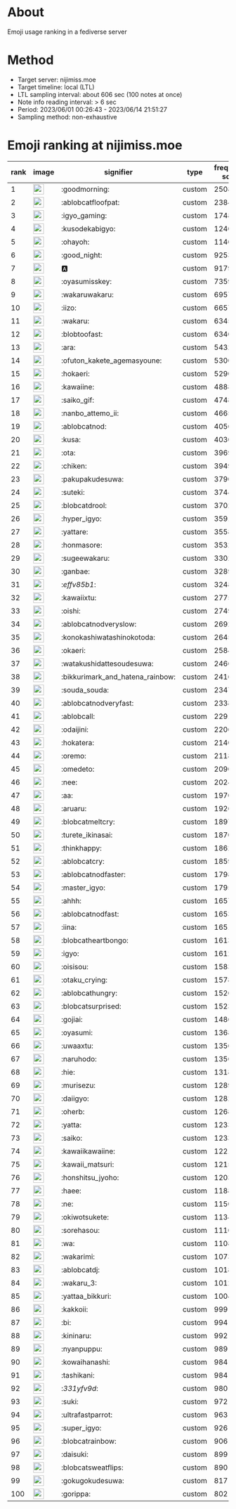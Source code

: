 # About
Emoji usage ranking in a fediverse server

# Method
- Target server: nijimiss.moe
- Target timeline: local (LTL)
- LTL sampling interval: about 606 sec (100 notes at once)
- Note info reading interval: > 6 sec
- Period: 2023/06/01 00:26:43 - 2023/06/14 21:51:27 
- Sampling method: non-exhaustive

# Emoji ranking at nijimiss.moe

|rank|image|signifier|type|frequency score|
|----|----|----|----|----|
|1|<img height="24" src="https://nijimiss.moe/emoji/goodmorning.webp">|:goodmorning:|custom|25088|
|2|<img height="24" src="https://nijimiss.moe/emoji/ablobcatfloofpat.webp">|:ablobcatfloofpat:|custom|23846|
|3|<img height="24" src="https://nijimiss.moe/emoji/igyo_gaming.webp">|:igyo_gaming:|custom|17485|
|4|<img height="24" src="https://nijimiss.moe/emoji/kusodekabigyo.webp">|:kusodekabigyo:|custom|12407|
|5|<img height="24" src="https://nijimiss.moe/emoji/ohayoh.webp">|:ohayoh:|custom|11404|
|6|<img height="24" src="https://nijimiss.moe/emoji/good_night.webp">|:good_night:|custom|9253|
|7|<img height="24" src="https://nijimiss.moe/emoji/a.webp">|:a:|custom|9179|
|8|<img height="24" src="https://nijimiss.moe/emoji/oyasumisskey.webp">|:oyasumisskey:|custom|7359|
|9|<img height="24" src="https://nijimiss.moe/emoji/wakaruwakaru.webp">|:wakaruwakaru:|custom|6957|
|10|<img height="24" src="https://nijimiss.moe/emoji/iizo.webp">|:iizo:|custom|6657|
|11|<img height="24" src="https://nijimiss.moe/emoji/wakaru.webp">|:wakaru:|custom|6345|
|12|<img height="24" src="https://nijimiss.moe/emoji/blobtoofast.webp">|:blobtoofast:|custom|6340|
|13|<img height="24" src="https://nijimiss.moe/emoji/ara.webp">|:ara:|custom|5432|
|14|<img height="24" src="https://nijimiss.moe/emoji/ofuton_kakete_agemasyoune.webp">|:ofuton_kakete_agemasyoune:|custom|5300|
|15|<img height="24" src="https://nijimiss.moe/emoji/hokaeri.webp">|:hokaeri:|custom|5290|
|16|<img height="24" src="https://nijimiss.moe/emoji/kawaiine.webp">|:kawaiine:|custom|4888|
|17|<img height="24" src="https://nijimiss.moe/emoji/saiko_gif.webp">|:saiko_gif:|custom|4748|
|18|<img height="24" src="https://nijimiss.moe/emoji/nanbo_attemo_ii.webp">|:nanbo_attemo_ii:|custom|4665|
|19|<img height="24" src="https://nijimiss.moe/emoji/ablobcatnod.webp">|:ablobcatnod:|custom|4056|
|20|<img height="24" src="https://nijimiss.moe/emoji/kusa.webp">|:kusa:|custom|4030|
|21|<img height="24" src="https://nijimiss.moe/emoji/ota.webp">|:ota:|custom|3969|
|22|<img height="24" src="https://nijimiss.moe/emoji/chiken.webp">|:chiken:|custom|3949|
|23|<img height="24" src="https://nijimiss.moe/emoji/pakupakudesuwa.webp">|:pakupakudesuwa:|custom|3790|
|24|<img height="24" src="https://nijimiss.moe/emoji/suteki.webp">|:suteki:|custom|3744|
|25|<img height="24" src="https://nijimiss.moe/emoji/blobcatdrool.webp">|:blobcatdrool:|custom|3702|
|26|<img height="24" src="https://nijimiss.moe/emoji/hyper_igyo.webp">|:hyper_igyo:|custom|3591|
|27|<img height="24" src="https://nijimiss.moe/emoji/yattare.webp">|:yattare:|custom|3558|
|28|<img height="24" src="https://nijimiss.moe/emoji/honmasore.webp">|:honmasore:|custom|3532|
|29|<img height="24" src="https://nijimiss.moe/emoji/sugeewakaru.webp">|:sugeewakaru:|custom|3302|
|30|<img height="24" src="https://nijimiss.moe/emoji/ganbae.webp">|:ganbae:|custom|3289|
|31|<img height="24" src="https://nijimiss.moe/emoji/_effv85b1_.webp">|:_effv85b1_:|custom|3248|
|32|<img height="24" src="https://nijimiss.moe/emoji/kawaiixtu.webp">|:kawaiixtu:|custom|2775|
|33|<img height="24" src="https://nijimiss.moe/emoji/oishi.webp">|:oishi:|custom|2749|
|34|<img height="24" src="https://nijimiss.moe/emoji/ablobcatnodveryslow.webp">|:ablobcatnodveryslow:|custom|2692|
|35|<img height="24" src="https://nijimiss.moe/emoji/konokashiwatashinokotoda.webp">|:konokashiwatashinokotoda:|custom|2645|
|36|<img height="24" src="https://nijimiss.moe/emoji/okaeri.webp">|:okaeri:|custom|2584|
|37|<img height="24" src="https://nijimiss.moe/emoji/watakushidattesoudesuwa.webp">|:watakushidattesoudesuwa:|custom|2466|
|38|<img height="24" src="https://nijimiss.moe/emoji/bikkurimark_and_hatena_rainbow.webp">|:bikkurimark_and_hatena_rainbow:|custom|2416|
|39|<img height="24" src="https://nijimiss.moe/emoji/souda_souda.webp">|:souda_souda:|custom|2347|
|40|<img height="24" src="https://nijimiss.moe/emoji/ablobcatnodveryfast.webp">|:ablobcatnodveryfast:|custom|2338|
|41|<img height="24" src="https://nijimiss.moe/emoji/ablobcall.webp">|:ablobcall:|custom|2291|
|42|<img height="24" src="https://nijimiss.moe/emoji/odaijini.webp">|:odaijini:|custom|2206|
|43|<img height="24" src="https://nijimiss.moe/emoji/hokatera.webp">|:hokatera:|custom|2140|
|44|<img height="24" src="https://nijimiss.moe/emoji/oremo.webp">|:oremo:|custom|2118|
|45|<img height="24" src="https://nijimiss.moe/emoji/omedeto.webp">|:omedeto:|custom|2090|
|46|<img height="24" src="https://nijimiss.moe/emoji/nee.webp">|:nee:|custom|2024|
|47|<img height="24" src="https://nijimiss.moe/emoji/aa.webp">|:aa:|custom|1970|
|48|<img height="24" src="https://nijimiss.moe/emoji/aruaru.webp">|:aruaru:|custom|1926|
|49|<img height="24" src="https://nijimiss.moe/emoji/blobcatmeltcry.webp">|:blobcatmeltcry:|custom|1897|
|50|<img height="24" src="https://nijimiss.moe/emoji/turete_ikinasai.webp">|:turete_ikinasai:|custom|1870|
|51|<img height="24" src="https://nijimiss.moe/emoji/thinkhappy.webp">|:thinkhappy:|custom|1862|
|52|<img height="24" src="https://nijimiss.moe/emoji/ablobcatcry.webp">|:ablobcatcry:|custom|1859|
|53|<img height="24" src="https://nijimiss.moe/emoji/ablobcatnodfaster.webp">|:ablobcatnodfaster:|custom|1798|
|54|<img height="24" src="https://nijimiss.moe/emoji/master_igyo.webp">|:master_igyo:|custom|1795|
|55|<img height="24" src="https://nijimiss.moe/emoji/ahhh.webp">|:ahhh:|custom|1657|
|56|<img height="24" src="https://nijimiss.moe/emoji/ablobcatnodfast.webp">|:ablobcatnodfast:|custom|1653|
|57|<img height="24" src="https://nijimiss.moe/emoji/iina.webp">|:iina:|custom|1651|
|58|<img height="24" src="https://nijimiss.moe/emoji/blobcatheartbongo.webp">|:blobcatheartbongo:|custom|1613|
|59|<img height="24" src="https://nijimiss.moe/emoji/igyo.webp">|:igyo:|custom|1612|
|60|<img height="24" src="https://nijimiss.moe/emoji/oisisou.webp">|:oisisou:|custom|1583|
|61|<img height="24" src="https://nijimiss.moe/emoji/otaku_crying.webp">|:otaku_crying:|custom|1578|
|62|<img height="24" src="https://nijimiss.moe/emoji/ablobcathungry.webp">|:ablobcathungry:|custom|1526|
|63|<img height="24" src="https://nijimiss.moe/emoji/blobcatsurprised.webp">|:blobcatsurprised:|custom|1523|
|64|<img height="24" src="https://nijimiss.moe/emoji/gojiai.webp">|:gojiai:|custom|1486|
|65|<img height="24" src="https://nijimiss.moe/emoji/oyasumi.webp">|:oyasumi:|custom|1368|
|66|<img height="24" src="https://nijimiss.moe/emoji/uwaaxtu.webp">|:uwaaxtu:|custom|1356|
|67|<img height="24" src="https://nijimiss.moe/emoji/naruhodo.webp">|:naruhodo:|custom|1356|
|68|<img height="24" src="https://nijimiss.moe/emoji/hie.webp">|:hie:|custom|1318|
|69|<img height="24" src="https://nijimiss.moe/emoji/murisezu.webp">|:murisezu:|custom|1289|
|70|<img height="24" src="https://nijimiss.moe/emoji/daiigyo.webp">|:daiigyo:|custom|1282|
|71|<img height="24" src="https://nijimiss.moe/emoji/oherb.webp">|:oherb:|custom|1268|
|72|<img height="24" src="https://nijimiss.moe/emoji/yatta.webp">|:yatta:|custom|1233|
|73|<img height="24" src="https://nijimiss.moe/emoji/saiko.webp">|:saiko:|custom|1233|
|74|<img height="24" src="https://nijimiss.moe/emoji/kawaiikawaiine.webp">|:kawaiikawaiine:|custom|1221|
|75|<img height="24" src="https://nijimiss.moe/emoji/kawaii_matsuri.webp">|:kawaii_matsuri:|custom|1215|
|76|<img height="24" src="https://nijimiss.moe/emoji/honshitsu_jyoho.webp">|:honshitsu_jyoho:|custom|1203|
|77|<img height="24" src="https://nijimiss.moe/emoji/haee.webp">|:haee:|custom|1188|
|78|<img height="24" src="https://nijimiss.moe/emoji/ne.webp">|:ne:|custom|1150|
|79|<img height="24" src="https://nijimiss.moe/emoji/okiwotsukete.webp">|:okiwotsukete:|custom|1134|
|80|<img height="24" src="https://nijimiss.moe/emoji/sorehasou.webp">|:sorehasou:|custom|1116|
|81|<img height="24" src="https://nijimiss.moe/emoji/wa.webp">|:wa:|custom|1108|
|82|<img height="24" src="https://nijimiss.moe/emoji/wakarimi.webp">|:wakarimi:|custom|1073|
|83|<img height="24" src="https://nijimiss.moe/emoji/ablobcatdj.webp">|:ablobcatdj:|custom|1018|
|84|<img height="24" src="https://nijimiss.moe/emoji/wakaru_3.webp">|:wakaru_3:|custom|1012|
|85|<img height="24" src="https://nijimiss.moe/emoji/yattaa_bikkuri.webp">|:yattaa_bikkuri:|custom|1004|
|86|<img height="24" src="https://nijimiss.moe/emoji/kakkoii.webp">|:kakkoii:|custom|999|
|87|<img height="24" src="https://nijimiss.moe/emoji/bi.webp">|:bi:|custom|994|
|88|<img height="24" src="https://nijimiss.moe/emoji/kininaru.webp">|:kininaru:|custom|992|
|89|<img height="24" src="https://nijimiss.moe/emoji/nyanpuppu.webp">|:nyanpuppu:|custom|989|
|90|<img height="24" src="https://nijimiss.moe/emoji/kowaihanashi.webp">|:kowaihanashi:|custom|984|
|91|<img height="24" src="https://nijimiss.moe/emoji/tashikani.webp">|:tashikani:|custom|984|
|92|<img height="24" src="https://nijimiss.moe/emoji/_331yfv9d_.webp">|:_331yfv9d_:|custom|980|
|93|<img height="24" src="https://nijimiss.moe/emoji/suki.webp">|:suki:|custom|972|
|94|<img height="24" src="https://nijimiss.moe/emoji/ultrafastparrot.webp">|:ultrafastparrot:|custom|963|
|95|<img height="24" src="https://nijimiss.moe/emoji/super_igyo.webp">|:super_igyo:|custom|926|
|96|<img height="24" src="https://nijimiss.moe/emoji/blobcatrainbow.webp">|:blobcatrainbow:|custom|906|
|97|<img height="24" src="https://nijimiss.moe/emoji/daisuki.webp">|:daisuki:|custom|899|
|98|<img height="24" src="https://nijimiss.moe/emoji/blobcatsweatflips.webp">|:blobcatsweatflips:|custom|890|
|99|<img height="24" src="https://nijimiss.moe/emoji/gokugokudesuwa.webp">|:gokugokudesuwa:|custom|817|
|100|<img height="24" src="https://nijimiss.moe/emoji/gorippa.webp">|:gorippa:|custom|802|
